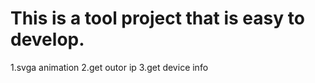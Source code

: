 # This is a tool project that is easy to develop.
1.svga animation
2.get outor ip
3.get device info
